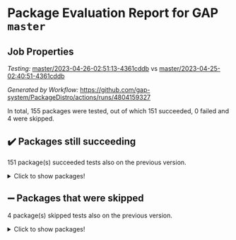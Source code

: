 # Package Evaluation Report for GAP `master`

## Job Properties

*Testing:* [master/2023-04-26-02:51:13-4361cddb](https://github.com/gap-system/PackageDistro/blob/data/reports/master/2023-04-26-02:51:13-4361cddb) vs [master/2023-04-25-02:40:51-4361cddb](https://github.com/gap-system/PackageDistro/blob/data/reports/master/2023-04-25-02:40:51-4361cddb)

*Generated by Workflow:* https://github.com/gap-system/PackageDistro/actions/runs/4804159327

In total, 155 packages were tested, out of which 151 succeeded, 0 failed and 4 were skipped.

## :heavy_check_mark: Packages still succeeding

151 package(s) succeeded tests also on the previous version.
<details><summary>Click to show packages!</summary>

- 4ti2interface 2023.02-04 [(success)](https://github.com/gap-system/PackageDistro/actions/runs/4804159327/jobs/8549573462)
- ace 5.6.2 [(success)](https://github.com/gap-system/PackageDistro/actions/runs/4804159327/jobs/8549573572)
- aclib 1.3.2 [(success)](https://github.com/gap-system/PackageDistro/actions/runs/4804159327/jobs/8549573681)
- agt 0.3.1 [(success)](https://github.com/gap-system/PackageDistro/actions/runs/4804159327/jobs/8549573765)
- alnuth 3.2.1 [(success)](https://github.com/gap-system/PackageDistro/actions/runs/4804159327/jobs/8549573861)
- anupq 3.3.0 [(success)](https://github.com/gap-system/PackageDistro/actions/runs/4804159327/jobs/8549573960)
- atlasrep 2.1.6 [(success)](https://github.com/gap-system/PackageDistro/actions/runs/4804159327/jobs/8549574088)
- autodoc 2022.10.20 [(success)](https://github.com/gap-system/PackageDistro/actions/runs/4804159327/jobs/8549574170)
- automata 1.15 [(success)](https://github.com/gap-system/PackageDistro/actions/runs/4804159327/jobs/8549574255)
- automgrp 1.3.2 [(success)](https://github.com/gap-system/PackageDistro/actions/runs/4804159327/jobs/8549574329)
- autpgrp 1.11 [(success)](https://github.com/gap-system/PackageDistro/actions/runs/4804159327/jobs/8549574411)
- cap 2023.04-04 [(success)](https://github.com/gap-system/PackageDistro/actions/runs/4804159327/jobs/8549574510)
- caratinterface 2.3.5 [(success)](https://github.com/gap-system/PackageDistro/actions/runs/4804159327/jobs/8549574592)
- cddinterface 2022.11.01 [(success)](https://github.com/gap-system/PackageDistro/actions/runs/4804159327/jobs/8549574672)
- circle 1.6.6 [(success)](https://github.com/gap-system/PackageDistro/actions/runs/4804159327/jobs/8549574744)
- classicpres 1.22 [(success)](https://github.com/gap-system/PackageDistro/actions/runs/4804159327/jobs/8549574784)
- cohomolo 1.6.11 [(success)](https://github.com/gap-system/PackageDistro/actions/runs/4804159327/jobs/8549574980)
- congruence 1.2.5 [(success)](https://github.com/gap-system/PackageDistro/actions/runs/4804159327/jobs/8549575268)
- corelg 1.56 [(success)](https://github.com/gap-system/PackageDistro/actions/runs/4804159327/jobs/8549575399)
- crime 1.6 [(success)](https://github.com/gap-system/PackageDistro/actions/runs/4804159327/jobs/8549575501)
- crisp 1.4.6 [(success)](https://github.com/gap-system/PackageDistro/actions/runs/4804159327/jobs/8549575583)
- crypting 0.10.4 [(success)](https://github.com/gap-system/PackageDistro/actions/runs/4804159327/jobs/8549575692)
- cryst 4.1.26 [(success)](https://github.com/gap-system/PackageDistro/actions/runs/4804159327/jobs/8549575827)
- crystcat 1.1.10 [(success)](https://github.com/gap-system/PackageDistro/actions/runs/4804159327/jobs/8549575922)
- ctbllib 1.3.5 [(success)](https://github.com/gap-system/PackageDistro/actions/runs/4804159327/jobs/8549576003)
- cubefree 1.19 [(success)](https://github.com/gap-system/PackageDistro/actions/runs/4804159327/jobs/8549576087)
- curlinterface 2.3.1 [(success)](https://github.com/gap-system/PackageDistro/actions/runs/4804159327/jobs/8549576184)
- cvec 2.8.1 [(success)](https://github.com/gap-system/PackageDistro/actions/runs/4804159327/jobs/8549576250)
- datastructures 0.3.0 [(success)](https://github.com/gap-system/PackageDistro/actions/runs/4804159327/jobs/8549576339)
- deepthought 1.0.6 [(success)](https://github.com/gap-system/PackageDistro/actions/runs/4804159327/jobs/8549576436)
- design 1.8 [(success)](https://github.com/gap-system/PackageDistro/actions/runs/4804159327/jobs/8549576533)
- difsets 2.3.1 [(success)](https://github.com/gap-system/PackageDistro/actions/runs/4804159327/jobs/8549576624)
- digraphs 1.6.2 [(success)](https://github.com/gap-system/PackageDistro/actions/runs/4804159327/jobs/8549576711)
- edim 1.3.7 [(success)](https://github.com/gap-system/PackageDistro/actions/runs/4804159327/jobs/8549576780)
- example 4.3.4 [(success)](https://github.com/gap-system/PackageDistro/actions/runs/4804159327/jobs/8549576860)
- examplesforhomalg 2023.02-04 [(success)](https://github.com/gap-system/PackageDistro/actions/runs/4804159327/jobs/8549576941)
- factint 1.6.3 [(success)](https://github.com/gap-system/PackageDistro/actions/runs/4804159327/jobs/8549577027)
- ferret 1.0.9 [(success)](https://github.com/gap-system/PackageDistro/actions/runs/4804159327/jobs/8549577139)
- fga 1.5.0 [(success)](https://github.com/gap-system/PackageDistro/actions/runs/4804159327/jobs/8549577257)
- fining 1.5.5 [(success)](https://github.com/gap-system/PackageDistro/actions/runs/4804159327/jobs/8549577340)
- float 1.0.3 [(success)](https://github.com/gap-system/PackageDistro/actions/runs/4804159327/jobs/8549577430)
- format 1.4.3 [(success)](https://github.com/gap-system/PackageDistro/actions/runs/4804159327/jobs/8549577516)
- forms 1.2.9 [(success)](https://github.com/gap-system/PackageDistro/actions/runs/4804159327/jobs/8549577618)
- fplsa 1.2.6 [(success)](https://github.com/gap-system/PackageDistro/actions/runs/4804159327/jobs/8549577695)
- fr 2.4.12 [(success)](https://github.com/gap-system/PackageDistro/actions/runs/4804159327/jobs/8549577794)
- francy 2.0.3 [(success)](https://github.com/gap-system/PackageDistro/actions/runs/4804159327/jobs/8549577885)
- fwtree 1.3 [(success)](https://github.com/gap-system/PackageDistro/actions/runs/4804159327/jobs/8549577991)
- gapdoc 1.6.6 [(success)](https://github.com/gap-system/PackageDistro/actions/runs/4804159327/jobs/8549578059)
- gauss 2023.02-04 [(success)](https://github.com/gap-system/PackageDistro/actions/runs/4804159327/jobs/8549578168)
- gaussforhomalg 2023.02-04 [(success)](https://github.com/gap-system/PackageDistro/actions/runs/4804159327/jobs/8549578258)
- gbnp 1.0.5 [(success)](https://github.com/gap-system/PackageDistro/actions/runs/4804159327/jobs/8549578364)
- generalizedmorphismsforcap 2023.03-01 [(success)](https://github.com/gap-system/PackageDistro/actions/runs/4804159327/jobs/8549578483)
- genss 1.6.8 [(success)](https://github.com/gap-system/PackageDistro/actions/runs/4804159327/jobs/8549578592)
- gradedmodules 2023.02-04 [(success)](https://github.com/gap-system/PackageDistro/actions/runs/4804159327/jobs/8549578705)
- gradedringforhomalg 2023.02-04 [(success)](https://github.com/gap-system/PackageDistro/actions/runs/4804159327/jobs/8549578836)
- grape 4.9.0 [(success)](https://github.com/gap-system/PackageDistro/actions/runs/4804159327/jobs/8549578946)
- groupoids 1.73 [(success)](https://github.com/gap-system/PackageDistro/actions/runs/4804159327/jobs/8549579059)
- grpconst 2.6.4 [(success)](https://github.com/gap-system/PackageDistro/actions/runs/4804159327/jobs/8549579169)
- guarana 0.96.3 [(success)](https://github.com/gap-system/PackageDistro/actions/runs/4804159327/jobs/8549579261)
- guava 3.18 [(success)](https://github.com/gap-system/PackageDistro/actions/runs/4804159327/jobs/8549579382)
- hap 1.55 [(success)](https://github.com/gap-system/PackageDistro/actions/runs/4804159327/jobs/8549579482)
- hapcryst 0.1.15 [(success)](https://github.com/gap-system/PackageDistro/actions/runs/4804159327/jobs/8549579600)
- hecke 1.5.3 [(success)](https://github.com/gap-system/PackageDistro/actions/runs/4804159327/jobs/8549579723)
- help 3.5 [(success)](https://github.com/gap-system/PackageDistro/actions/runs/4804159327/jobs/8549579907)
- homalg 2023.02-05 [(success)](https://github.com/gap-system/PackageDistro/actions/runs/4804159327/jobs/8549580003)
- homalgtocas 2023.02-04 [(success)](https://github.com/gap-system/PackageDistro/actions/runs/4804159327/jobs/8549580085)
- idrel 2.45 [(success)](https://github.com/gap-system/PackageDistro/actions/runs/4804159327/jobs/8549580187)
- images 1.3.1 [(success)](https://github.com/gap-system/PackageDistro/actions/runs/4804159327/jobs/8549580300)
- intpic 0.3.0 [(success)](https://github.com/gap-system/PackageDistro/actions/runs/4804159327/jobs/8549580393)
- io 4.8.1 [(success)](https://github.com/gap-system/PackageDistro/actions/runs/4804159327/jobs/8549580485)
- io_forhomalg 2023.02-04 [(success)](https://github.com/gap-system/PackageDistro/actions/runs/4804159327/jobs/8549580591)
- irredsol 1.4.4 [(success)](https://github.com/gap-system/PackageDistro/actions/runs/4804159327/jobs/8549580687)
- json 2.1.1 [(success)](https://github.com/gap-system/PackageDistro/actions/runs/4804159327/jobs/8549580781)
- jupyterkernel 1.5.0 [(success)](https://github.com/gap-system/PackageDistro/actions/runs/4804159327/jobs/8549580879)
- jupyterviz 1.5.6 [(success)](https://github.com/gap-system/PackageDistro/actions/runs/4804159327/jobs/8549580962)
- kan 1.35 [(success)](https://github.com/gap-system/PackageDistro/actions/runs/4804159327/jobs/8549581078)
- kbmag 1.5.11 [(success)](https://github.com/gap-system/PackageDistro/actions/runs/4804159327/jobs/8549581178)
- laguna 3.9.6 [(success)](https://github.com/gap-system/PackageDistro/actions/runs/4804159327/jobs/8549581284)
- liealgdb 2.2.1 [(success)](https://github.com/gap-system/PackageDistro/actions/runs/4804159327/jobs/8549581382)
- liepring 2.8 [(success)](https://github.com/gap-system/PackageDistro/actions/runs/4804159327/jobs/8549581456)
- liering 2.4.2 [(success)](https://github.com/gap-system/PackageDistro/actions/runs/4804159327/jobs/8549581537)
- linearalgebraforcap 2023.03-06 [(success)](https://github.com/gap-system/PackageDistro/actions/runs/4804159327/jobs/8549581643)
- localizeringforhomalg 2023.02-04 [(success)](https://github.com/gap-system/PackageDistro/actions/runs/4804159327/jobs/8549581725)
- loops 3.4.3 [(success)](https://github.com/gap-system/PackageDistro/actions/runs/4804159327/jobs/8549581870)
- lpres 1.0.3 [(success)](https://github.com/gap-system/PackageDistro/actions/runs/4804159327/jobs/8549581963)
- majoranaalgebras 1.5.1 [(success)](https://github.com/gap-system/PackageDistro/actions/runs/4804159327/jobs/8549582053)
- mapclass 1.4.6 [(success)](https://github.com/gap-system/PackageDistro/actions/runs/4804159327/jobs/8549582139)
- matgrp 0.70 [(success)](https://github.com/gap-system/PackageDistro/actions/runs/4804159327/jobs/8549582214)
- matricesforhomalg 2023.02-04 [(success)](https://github.com/gap-system/PackageDistro/actions/runs/4804159327/jobs/8549582297)
- modisom 2.5.4 [(success)](https://github.com/gap-system/PackageDistro/actions/runs/4804159327/jobs/8549582372)
- modulepresentationsforcap 2023.03-01 [(success)](https://github.com/gap-system/PackageDistro/actions/runs/4804159327/jobs/8549582437)
- modules 2023.02-04 [(success)](https://github.com/gap-system/PackageDistro/actions/runs/4804159327/jobs/8549582512)
- monoidalcategories 2023.04-01 [(success)](https://github.com/gap-system/PackageDistro/actions/runs/4804159327/jobs/8549582571)
- nconvex 2022.09-01 [(success)](https://github.com/gap-system/PackageDistro/actions/runs/4804159327/jobs/8549582652)
- nilmat 1.4.2 [(success)](https://github.com/gap-system/PackageDistro/actions/runs/4804159327/jobs/8549582725)
- nock 1.5 [(success)](https://github.com/gap-system/PackageDistro/actions/runs/4804159327/jobs/8549582777)
- normalizinterface 1.3.5 [(success)](https://github.com/gap-system/PackageDistro/actions/runs/4804159327/jobs/8549582852)
- nq 2.5.10 [(success)](https://github.com/gap-system/PackageDistro/actions/runs/4804159327/jobs/8549582913)
- numericalsgps 1.3.1 [(success)](https://github.com/gap-system/PackageDistro/actions/runs/4804159327/jobs/8549582974)
- openmath 11.5.3 [(success)](https://github.com/gap-system/PackageDistro/actions/runs/4804159327/jobs/8549583044)
- orb 4.9.0 [(success)](https://github.com/gap-system/PackageDistro/actions/runs/4804159327/jobs/8549583120)
- packagemanager 1.4.1 [(success)](https://github.com/gap-system/PackageDistro/actions/runs/4804159327/jobs/8549583188)
- patternclass 2.4.3 [(success)](https://github.com/gap-system/PackageDistro/actions/runs/4804159327/jobs/8549583285)
- permut 2.0.4 [(success)](https://github.com/gap-system/PackageDistro/actions/runs/4804159327/jobs/8549583406)
- polenta 1.3.10 [(success)](https://github.com/gap-system/PackageDistro/actions/runs/4804159327/jobs/8549583500)
- polymaking 0.8.6 [(success)](https://github.com/gap-system/PackageDistro/actions/runs/4804159327/jobs/8549583584)
- primgrp 3.4.4 [(success)](https://github.com/gap-system/PackageDistro/actions/runs/4804159327/jobs/8549583673)
- profiling 2.5.2 [(success)](https://github.com/gap-system/PackageDistro/actions/runs/4804159327/jobs/8549583758)
- qpa 1.34 [(success)](https://github.com/gap-system/PackageDistro/actions/runs/4804159327/jobs/8549583832)
- quagroup 1.8.3 [(success)](https://github.com/gap-system/PackageDistro/actions/runs/4804159327/jobs/8549583914)
- radiroot 2.9 [(success)](https://github.com/gap-system/PackageDistro/actions/runs/4804159327/jobs/8549583990)
- rcwa 4.7.1 [(success)](https://github.com/gap-system/PackageDistro/actions/runs/4804159327/jobs/8549584050)
- rds 1.8 [(success)](https://github.com/gap-system/PackageDistro/actions/runs/4804159327/jobs/8549584116)
- recog 1.4.2 [(success)](https://github.com/gap-system/PackageDistro/actions/runs/4804159327/jobs/8549584181)
- repndecomp 1.3.0 [(success)](https://github.com/gap-system/PackageDistro/actions/runs/4804159327/jobs/8549584258)
- repsn 3.1.1 [(success)](https://github.com/gap-system/PackageDistro/actions/runs/4804159327/jobs/8549584320)
- resclasses 4.7.3 [(success)](https://github.com/gap-system/PackageDistro/actions/runs/4804159327/jobs/8549584388)
- ringsforhomalg 2023.02-05 [(success)](https://github.com/gap-system/PackageDistro/actions/runs/4804159327/jobs/8549584472)
- sco 2023.02-04 [(success)](https://github.com/gap-system/PackageDistro/actions/runs/4804159327/jobs/8549584551)
- scscp 2.4.1 [(success)](https://github.com/gap-system/PackageDistro/actions/runs/4804159327/jobs/8549584663)
- semigroups 5.2.1 [(success)](https://github.com/gap-system/PackageDistro/actions/runs/4804159327/jobs/8549584724)
- sglppow 2.3 [(success)](https://github.com/gap-system/PackageDistro/actions/runs/4804159327/jobs/8549584813)
- sgpviz 0.999.5 [(success)](https://github.com/gap-system/PackageDistro/actions/runs/4804159327/jobs/8549584900)
- simpcomp 2.1.14 [(success)](https://github.com/gap-system/PackageDistro/actions/runs/4804159327/jobs/8549584984)
- singular 2023.02.09 [(success)](https://github.com/gap-system/PackageDistro/actions/runs/4804159327/jobs/8549585063)
- sl2reps 1.1 [(success)](https://github.com/gap-system/PackageDistro/actions/runs/4804159327/jobs/8549585138)
- sla 1.5.3 [(success)](https://github.com/gap-system/PackageDistro/actions/runs/4804159327/jobs/8549585211)
- smallgrp 1.5.2 [(success)](https://github.com/gap-system/PackageDistro/actions/runs/4804159327/jobs/8549585289)
- smallsemi 0.6.13 [(success)](https://github.com/gap-system/PackageDistro/actions/runs/4804159327/jobs/8549585397)
- sonata 2.9.6 [(success)](https://github.com/gap-system/PackageDistro/actions/runs/4804159327/jobs/8549585498)
- sophus 1.27 [(success)](https://github.com/gap-system/PackageDistro/actions/runs/4804159327/jobs/8549585580)
- spinsym 1.5.2 [(success)](https://github.com/gap-system/PackageDistro/actions/runs/4804159327/jobs/8549585664)
- standardff 0.9.4 [(success)](https://github.com/gap-system/PackageDistro/actions/runs/4804159327/jobs/8549585734)
- symbcompcc 1.3.2 [(success)](https://github.com/gap-system/PackageDistro/actions/runs/4804159327/jobs/8549585820)
- thelma 1.3 [(success)](https://github.com/gap-system/PackageDistro/actions/runs/4804159327/jobs/8549585897)
- tomlib 1.2.9 [(success)](https://github.com/gap-system/PackageDistro/actions/runs/4804159327/jobs/8549585963)
- toolsforhomalg 2023.03-01 [(success)](https://github.com/gap-system/PackageDistro/actions/runs/4804159327/jobs/8549586067)
- toric 1.9.5 [(success)](https://github.com/gap-system/PackageDistro/actions/runs/4804159327/jobs/8549586153)
- toricvarieties 2022.07.13 [(success)](https://github.com/gap-system/PackageDistro/actions/runs/4804159327/jobs/8549586264)
- transgrp 3.6.4 [(success)](https://github.com/gap-system/PackageDistro/actions/runs/4804159327/jobs/8549586388)
- ugaly 4.0.3 [(success)](https://github.com/gap-system/PackageDistro/actions/runs/4804159327/jobs/8549586485)
- unipot 1.5 [(success)](https://github.com/gap-system/PackageDistro/actions/runs/4804159327/jobs/8549586573)
- unitlib 4.2.0 [(success)](https://github.com/gap-system/PackageDistro/actions/runs/4804159327/jobs/8549586671)
- utils 0.82 [(success)](https://github.com/gap-system/PackageDistro/actions/runs/4804159327/jobs/8549586774)
- uuid 0.7 [(success)](https://github.com/gap-system/PackageDistro/actions/runs/4804159327/jobs/8549586864)
- walrus 0.9991 [(success)](https://github.com/gap-system/PackageDistro/actions/runs/4804159327/jobs/8549586971)
- wedderga 4.10.3 [(success)](https://github.com/gap-system/PackageDistro/actions/runs/4804159327/jobs/8549587080)
- xmod 2.91 [(success)](https://github.com/gap-system/PackageDistro/actions/runs/4804159327/jobs/8549587170)
- xmodalg 1.23 [(success)](https://github.com/gap-system/PackageDistro/actions/runs/4804159327/jobs/8549587278)
- yangbaxter 0.10.3 [(success)](https://github.com/gap-system/PackageDistro/actions/runs/4804159327/jobs/8549587363)
- zeromqinterface 0.14 [(success)](https://github.com/gap-system/PackageDistro/actions/runs/4804159327/jobs/8549587450)
</details>

## :heavy_minus_sign: Packages that were skipped

4 package(s) skipped tests also on the previous version.
<details><summary>Click to show packages!</summary>

- browse 1.8.21 [(skipped)](https://github.com/gap-system/PackageDistro/actions/runs/4804159327/jobs/8549366080)
- itc 1.5.1 [(skipped)](https://github.com/gap-system/PackageDistro/actions/runs/4804159327/jobs/8549366080)
- polycyclic 2.16 [(skipped)](https://github.com/gap-system/PackageDistro/actions/runs/4804159327/jobs/8549366080)
- xgap 4.31 [(skipped)](https://github.com/gap-system/PackageDistro/actions/runs/4804159327/jobs/8549366080)
</details>

